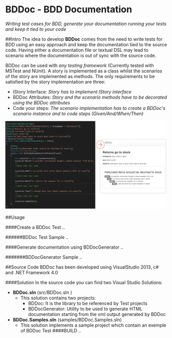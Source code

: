 # BDDoc - BDD Documentation  
*Writing test cases for BDD, generate your documentation running your tests and keep it tied to your code*

##Intro
The idea to develop **BDDoc** comes from the need to write tests for BDD using an easy approach and keep the documentation tied to the source code. 
Having either a documentation file or textual DSL may lead to scenario where the documentation is out of sync with the source code.

BDDoc can be used with *any testing framework* (Currently tested with MSTest and NUnit). 
A story is implemented as a class whilst the scenarios of the story are implemented as methods.
The only requirements to be satisfied by the story implementation are three:
* IStory Interface: *Story has to implement IStory interface*
* BDDoc Attributes: *Story and the scenario methods have to be decorated using the BDDoc attributes*
* Code your steps: *The scenario implementation has to create a BDDoc's scenario instance and to code steps (Given/And/When/Then)*

![ScreenShot](https://github.com/ngallo/BDDoc/blob/master/docs/images/BDDocImg1.png)

##Usage

####Create a BDDoc Test
..

######BDDoc Test Sample
..

####Generate documentation using BDDocGenerator
..

#######BDDocGenerator Sample
..


##Source Code
BDDoc has been developed using VisualStudio 2013, c# and .NET Framework 4.0

####Solution
In the source code you can find two Visual Studio Solutions:
- **BDDoc.sln** (src/BDDoc.sln )
    - This solution contains two projects:
        - BDDoc: It is the library to be referenced by Test projects
        - BDDocGenerator: Utility to be used to generate HTML documentation starting from the xml output generated by BDDoc
- **BDDoc.Samples.sln** (samples/BDDoc.Samples.sln)
    - This solution implements a sample project which contain an exemple of BDDoc Test
####BUILD
..


